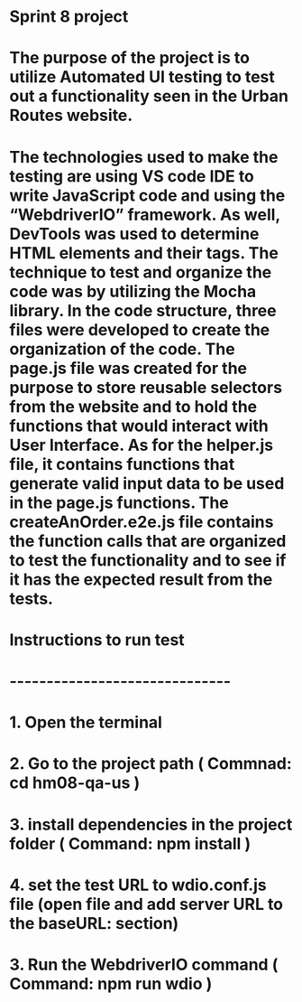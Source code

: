 # Sprint 8 project

# The purpose of the project is to utilize Automated UI testing to test out a functionality seen in the Urban Routes website.  

# The technologies used to make the testing are using VS code IDE to write JavaScript code and using the “WebdriverIO” framework. As well, DevTools was used to determine HTML elements and their tags.  The technique to test and organize the code was by utilizing the Mocha library. In the code structure, three files were developed to create the organization of the code. The page.js file was created for the purpose to store reusable selectors from the website and to hold the functions that would interact with User Interface. As for the helper.js file, it contains functions that generate valid input data to be used in the page.js functions. The createAnOrder.e2e.js file contains the function calls that are organized to test the functionality and to see if it has the expected result from the tests. 

# Instructions to run test 
# ------------------------------
# 1.  Open the terminal 
# 2.  Go to the project path                       ( Commnad: cd hm08-qa-us )
# 3.  install dependencies in the project folder   ( Command: npm install   )  
# 4.  set the test URL to wdio.conf.js file        (open file and add server URL to the baseURL: section) 
# 3.  Run the WebdriverIO  command                 ( Command: npm run wdio  )


